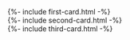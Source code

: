 <!-- text cards and modals -->
<div class="cards mx-auto my-md-4 py-md-3">
  <div class="d-flex justify-content-center section-wrapper row no-gutters my-0">
    <!-- first card -->
    <div class="d-block d-md-flex card-1 mb-1 mb-md-0 mr-md-2">
      {%- include first-card.html -%}
    </div> <!-- end first card -->
    <!-- second card -->
    <div class="d-block d-md-flex card-2 my-1 my-md-0 mx-md-2">
      {%- include second-card.html -%}
    </div> <!-- end second card -->
    <!-- third card -->
    <div class="d-block d-md-flex card-3 mt-1 mt-md-0 ml-md-2">
      {%- include third-card.html -%}
    </div> <!-- end third card -->
  </div>
</div>